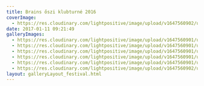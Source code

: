 ```yaml
---
title: Brains őszi klubturné 2016
coverImage:
  - https://res.cloudinary.com/lightpositive/image/upload/v1647560902/uploads/Brains%20%C5%91szi%20klubturn%C3%A9%202016/Brains4.jpg
date: 2017-01-11 09:21:49
galleryImages: 
  - https://res.cloudinary.com/lightpositive/image/upload/v1647560901/uploads/Brains%20%C5%91szi%20klubturn%C3%A9%202016/Brains3.jpg
  - https://res.cloudinary.com/lightpositive/image/upload/v1647560901/uploads/Brains%20%C5%91szi%20klubturn%C3%A9%202016/Brains1.jpg
  - https://res.cloudinary.com/lightpositive/image/upload/v1647560901/uploads/Brains%20%C5%91szi%20klubturn%C3%A9%202016/Brains5.jpg
  - https://res.cloudinary.com/lightpositive/image/upload/v1647560901/uploads/Brains%20%C5%91szi%20klubturn%C3%A9%202016/Brains.jpg
  - https://res.cloudinary.com/lightpositive/image/upload/v1647560901/uploads/Brains%20%C5%91szi%20klubturn%C3%A9%202016/Brains2.jpg
  - https://res.cloudinary.com/lightpositive/image/upload/v1647560902/uploads/Brains%20%C5%91szi%20klubturn%C3%A9%202016/Brains4.jpg
layout: galleryLayout_festival.html
---
```

